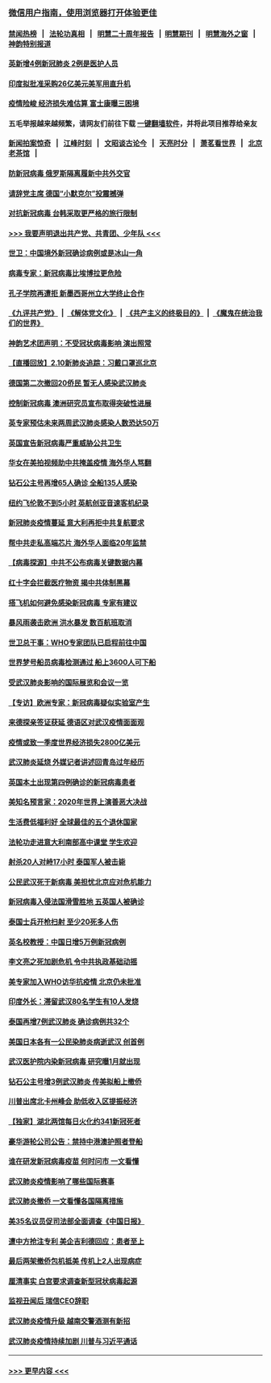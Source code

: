 ### [微信用户指南，使用浏览器打开体验更佳](https://github.com/gfw-breaker/banned-news1/blob/master/indexes/wechat-guide.md?t=0)
#### [禁闻热榜](热点新闻.md?t=0)  &nbsp;&nbsp;|&nbsp;&nbsp; [法轮功真相](https://github.com/gfw-breaker/truth/blob/master/README.md?t=0) &nbsp;&nbsp;|&nbsp;&nbsp; [明慧二十周年报告](https://github.com/gfw-breaker/mh-reports/blob/master/README.md?t=0) &nbsp;&nbsp;|&nbsp;&nbsp;[明慧期刊](https://github.com/gfw-breaker/mh-qikan) &nbsp;&nbsp;|&nbsp;&nbsp; [明慧海外之窗](https://github.com/gfw-breaker/mh-news/blob/master/README.md?t=0) &nbsp;&nbsp;|&nbsp;&nbsp; [神韵特别报道](https://github.com/gfw-breaker/mh-news/blob/master/shenyun.md?t=0)
#### [英新增4例新冠肺炎 2例是医护人员](../pages/nsc418/n11856625.md?t=02110402) 
#### [印度拟批准采购26亿美元美军用直升机](../pages/nsc418/n11859143.md?t=02110402) 
#### [疫情险峻 经济损失难估算 富士康曝三困境](../pages/nsc418/n11859120.md?t=02110402) 
#### 五毛举报越来越频繁，请网友们前往下载 [一键翻墙软件](https://github.com/gfw-breaker/ssr-accounts)，并将此项目推荐给亲友
#### [新闻拍案惊奇](https://github.com/gfw-breaker/banned-news1/blob/master/pages/link4.md) &nbsp;&nbsp;|&nbsp;&nbsp; [江峰时刻](https://github.com/gfw-breaker/banned-news1/blob/master/pages/link4.md) &nbsp;&nbsp;|&nbsp;&nbsp; [文昭谈古论今](https://github.com/gfw-breaker/banned-news1/blob/master/pages/link4.md) &nbsp;&nbsp;|&nbsp;&nbsp; [天亮时分](https://github.com/gfw-breaker/banned-news1/blob/master/pages/link4.md) &nbsp;&nbsp;|&nbsp;&nbsp; [萧茗看世界](https://github.com/gfw-breaker/banned-news1/blob/master/pages/link4.md) &nbsp;&nbsp;|&nbsp;&nbsp; [北京老茶馆](https://github.com/gfw-breaker/banned-news1/blob/master/pages/link4.md) &nbsp;&nbsp;|&nbsp;&nbsp; 
#### [防新冠病毒 俄罗斯隔离履新中共外交官](../pages/nsc418/n11859079.md?t=02110402) 
#### [请辞党主席 德国“小默克尔”投震撼弹](../pages/nsc418/n11858583.md?t=02110402) 
#### [对抗新冠病毒 台韩采取更严格的旅行限制](../pages/nsc418/n11858936.md?t=02110402) 
#### [>>> 我要声明退出共产党、共青团、少年队 <<<](https://github.com/begood0513/goodnews/blob/master/quit/letter.md) 
#### [世卫：中国境外新冠确诊病例或是冰山一角](../pages/nsc418/n11858781.md?t=02110402) 
#### [病毒专家：新冠病毒比埃博拉更危险](../pages/nsc418/n11858572.md?t=02110402) 
#### [孔子学院再遭拒 新墨西哥州立大学终止合作](../pages/nsc418/n11858661.md?t=02110402) 
#### [《九评共产党》](https://github.com/begood0513/9ping.md/blob/master/README.md) &nbsp;|&nbsp; [《解体党文化》](../../../../jtdwh.md/blob/master/README.md)  &nbsp;|&nbsp; [《共产主义的终极目的》](../../../../gczydzjmd.md/blob/master/README.md) &nbsp;|&nbsp; [《魔鬼在统治我们的世界》](../../../../mgztzwmdsj.md/blob/master/README.md) 
#### [神韵艺术团声明：不受冠状病毒影响 演出照常](../pages/nsc418/n11858801.md?t=02110402) 
#### [【直播回放】2.10新肺炎追踪：习戴口罩巡北京](../pages/nsc418/n11858548.md?t=02110402) 
#### [德国第二次撤回20侨民 暂无人感染武汉肺炎](../pages/nsc418/n11858633.md?t=02110402) 
#### [控制新冠病毒 澳洲研究员宣布取得突破性进展](../pages/nsc418/n11858505.md?t=02110402) 
#### [英专家预估未来两周武汉肺炎感染人数恐达50万](../pages/nsc418/n11857886.md?t=02110402) 
#### [英国宣告新冠病毒严重威胁公共卫生](../pages/nsc418/n11858285.md?t=02110402) 
#### [华女在美拍视频助中共掩盖疫情 海外华人骂翻](../pages/nsc418/n11857407.md?t=02110402) 
#### [钻石公主号再增65人确诊 全船135人感染](../pages/nsc418/n11857366.md?t=02110402) 
#### [纽约飞伦敦不到5小时 英航创亚音速客机纪录](../pages/nsc418/n11857405.md?t=02110402) 
#### [新冠肺炎疫情蔓延 意大利再拒中共复航要求](../pages/nsc418/n11857200.md?t=02110402) 
#### [帮中共走私高端芯片 海外华人面临20年监禁](../pages/nsc418/n11855016.md?t=02110402) 
#### [【病毒探源】中共不公布病毒关键数据内幕](../pages/nsc418/n11856584.md?t=02110402) 
#### [红十字会拦截医疗物资 揭中共体制黑幕](../pages/nsc418/n11856750.md?t=02110402) 
#### [搭飞机如何避免感染新冠病毒 专家有建议](../pages/nsc418/n11853427.md?t=02110402) 
#### [暴风雨袭击欧洲 洪水暴发 数百航班取消](../pages/nsc418/n11856453.md?t=02110402) 
#### [世卫总干事：WHO专家团队已启程前往中国](../pages/nsc418/n11856612.md?t=02110402) 
#### [世界梦号船员病毒检测通过 船上3600人可下船](../pages/nsc418/n11856520.md?t=02110402) 
#### [受武汉肺炎影响的国际展览和会议一览](../pages/nsc418/n11856420.md?t=02110402) 
#### [【专访】欧洲专家：新冠病毒疑似实验室产生](../pages/nsc418/n11856378.md?t=02110402) 
#### [来德探亲签证获延 德语区对武汉疫情面面观](../pages/nsc418/n11856283.md?t=02110402) 
#### [疫情或致一季度世界经济损失2800亿美元](../pages/nsc418/n11855639.md?t=02110402) 
#### [武汉肺炎延烧 外媒记者讲述回青岛过年经历](../pages/nsc418/n11856159.md?t=02110402) 
#### [英国本土出现第四例确诊的新冠病毒患者](../pages/nsc418/n11855930.md?t=02110402) 
#### [美知名预言家：2020年世界上演善恶大决战](../pages/nsc418/n11855418.md?t=02110402) 
#### [生活费低福利好 全球最佳的五个退休国家](../pages/nsc418/n11848347.md?t=02110402) 
#### [法轮功走进意大利南部高中课堂 学生欢迎](../pages/nsc418/n11853859.md?t=02110402) 
#### [射杀20人对峙17小时 泰国军人被击毙](../pages/nsc418/n11854869.md?t=02110402) 
#### [公民武汉死于新病毒 美担忧北京应对危机能力](../pages/nsc418/n11854331.md?t=02110402) 
#### [新冠病毒入侵法国滑雪胜地 五英国人被确诊](../pages/nsc418/n11854307.md?t=02110402) 
#### [泰国士兵开枪扫射 至少20死多人伤](../pages/nsc418/n11854276.md?t=02110402) 
#### [英名校教授：中国日增5万例新冠病例](../pages/nsc418/n11854174.md?t=02110402) 
#### [李文亮之死加剧危机 令中共执政基础动摇](../pages/nsc418/n11854003.md?t=02110402) 
#### [美专家加入WHO访华抗疫情 北京仍未批准](../pages/nsc418/n11854043.md?t=02110402) 
#### [印度外长：滞留武汉80名学生有10人发烧](../pages/nsc418/n11853821.md?t=02110402) 
#### [泰国再增7例武汉肺炎 确诊病例共32个](../pages/nsc418/n11853808.md?t=02110402) 
#### [美国日本各有一公民染肺炎病逝武汉 创首例](../pages/nsc418/n11853509.md?t=02110402) 
#### [武汉医护院内染新冠病毒 研究曝1月就出现](../pages/nsc418/n11852928.md?t=02110402) 
#### [钻石公主号增3例武汉肺炎 传美拟船上撤侨](../pages/nsc418/n11853240.md?t=02110402) 
#### [川普出席北卡州峰会 助低收入区提振经济](../pages/nsc418/n11853232.md?t=02110402) 
#### [【独家】湖北两馆每日火化约341新冠死者](../pages/nsc418/n11845444.md?t=02110402) 
#### [豪华游轮公司公告：禁持中港澳护照者登船](../pages/nsc418/n11852761.md?t=02110402) 
#### [谁在研发新冠病毒疫苗 何时问市 一文看懂](../pages/nsc418/n11852840.md?t=02110402) 
#### [武汉肺炎疫情影响了哪些国际赛事](../pages/nsc418/n11852441.md?t=02110402) 
#### [武汉肺炎撤侨 一文看懂各国隔离措施](../pages/nsc418/n11844216.md?t=02110402) 
#### [美35名议员促司法部全面调查《中国日报》](../pages/nsc418/n11852435.md?t=02110402) 
#### [遭中方抢注专利 美企吉利德回应：患者至上](../pages/nsc418/n11852037.md?t=02110402) 
#### [最后两架撤侨包机抵美 传机上2人出现病症](../pages/nsc418/n11852173.md?t=02110402) 
#### [厘清事实 白宫要求调查新型冠状病毒起源](../pages/nsc418/n11852106.md?t=02110402) 
#### [监视丑闻后 瑞信CEO辞职](../pages/nsc418/n11852127.md?t=02110402) 
#### [武汉肺炎疫情升级 越南交警酒测有新招](../pages/nsc418/n11851632.md?t=02110402) 
#### [武汉肺炎疫情持续加剧 川普与习近平通话](../pages/nsc418/n11851613.md?t=02110402) 

----
#### [ >>> 更早内容 <<< ](../indexes/nsc418-earlier.md)
